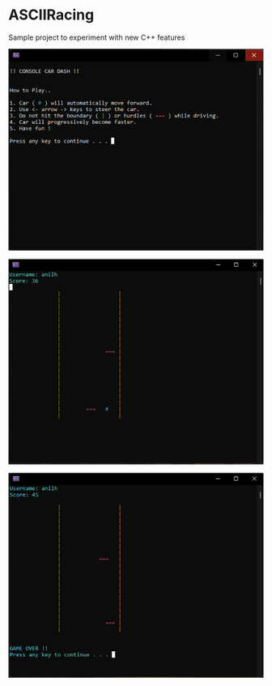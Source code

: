 # ASCIIRacing
Sample project to experiment with new C++ features


![Instructions](https://github.com/anilhdas/ASCIIRacing/blob/main/Instructions/1.%20Instructions.png)


![Game screen](https://github.com/anilhdas/ASCIIRacing/blob/main/Instructions/2.%20Game%20screen.png)


![Gameover screen](https://github.com/anilhdas/ASCIIRacing/blob/main/Instructions/3.%20Gameover.png)
